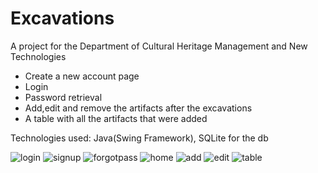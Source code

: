 # Excavations
A project for the Department of Cultural Heritage Management and New Technologies
- Create a new account page
- Login
- Password retrieval
- Add,edit and remove the artifacts after the excavations
- A table with all the artifacts that were added 

Technologies used: Java(Swing Framework), SQLite for the db

![login](https://user-images.githubusercontent.com/30929830/105478928-8460d180-5cac-11eb-9e8b-6a7b7115e376.png)
![signup](https://user-images.githubusercontent.com/30929830/105478998-9b9fbf00-5cac-11eb-859d-99dfabf6aa38.png)
![forgotpass](https://user-images.githubusercontent.com/30929830/105479013-9f334600-5cac-11eb-8c80-8f23ed1f3fdc.png)
![home](https://user-images.githubusercontent.com/30929830/105479087-b5410680-5cac-11eb-87d0-008fc5bbb1d5.png)
![add](https://user-images.githubusercontent.com/30929830/105479097-b83bf700-5cac-11eb-88cb-9d9c5757fdd0.png)
![edit](https://user-images.githubusercontent.com/30929830/105479105-bb36e780-5cac-11eb-801a-435dd7e3ec1b.png)
![table](https://user-images.githubusercontent.com/30929830/105479118-bf630500-5cac-11eb-8b8c-f8c4c2281daa.png)


